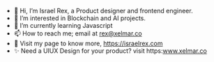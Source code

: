 - 👋 Hi, I’m Israel Rex, a Product designer and frontend engineer. 
- 👀 I’m interested in Blockchain and AI projects.
- 🌱 I’m currently learning Javascript
- 📫 How to reach me; email at rex@xelmar.co
- 🚀 Visit my page to know more, https://israelrex.com
- ✨ Need a UIUX Design for your product? visit https:www.xelmar.co

<!---
Israelrex9/Israelrex9 is a ✨ special ✨ repository because its `README.md` (this file) appears on your GitHub profile.
You can click the Preview link to take a look at your changes.
--->
